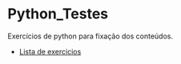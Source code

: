 # Python_Testes
Exercícios de python para fixação dos conteúdos.
* [Lista de exercicios](https://wiki.python.org.br/ListaDeExercicios)
